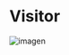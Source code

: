 # Visitor
![imagen](https://github.com/user-attachments/assets/cbd0529e-8838-4cdd-86b7-7bd808e05437)
